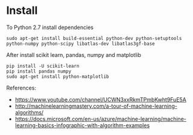 # Install

To Python 2.7 install dependencies
```
sudo apt-get install build-essential python-dev python-setuptools python-numpy python-scipy libatlas-dev libatlas3gf-base
```

After install scikit learn, pandas, numpy and matplotlib
```
pip install -U scikit-learn
pip install pandas numpy
sudo apt-get install python-matplotlib
```


References:
* https://www.youtube.com/channel/UCWN3xxRkmTPmbKwht9FuE5A
* http://machinelearningmastery.com/a-tour-of-machine-learning-algorithms/
* https://docs.microsoft.com/en-us/azure/machine-learning/machine-learning-basics-infographic-with-algorithm-examples